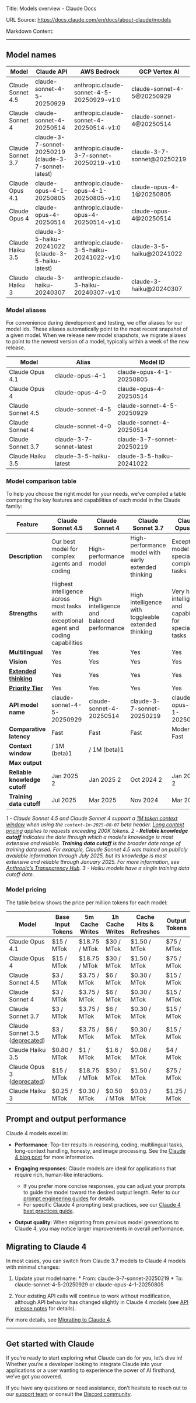 Title: Models overview - Claude Docs

URL Source: https://docs.claude.com/en/docs/about-claude/models

Markdown Content:
* * *

Model names
-----------

| Model | Claude API | AWS Bedrock | GCP Vertex AI |
| --- | --- | --- | --- |
| Claude Sonnet 4.5 | claude-sonnet-4-5-20250929 | anthropic.claude-sonnet-4-5-20250929-v1:0 | claude-sonnet-4-5@20250929 |
| Claude Sonnet 4 | claude-sonnet-4-20250514 | anthropic.claude-sonnet-4-20250514-v1:0 | claude-sonnet-4@20250514 |
| Claude Sonnet 3.7 | claude-3-7-sonnet-20250219 (claude-3-7-sonnet-latest) | anthropic.claude-3-7-sonnet-20250219-v1:0 | claude-3-7-sonnet@20250219 |
| Claude Opus 4.1 | claude-opus-4-1-20250805 | anthropic.claude-opus-4-1-20250805-v1:0 | claude-opus-4-1@20250805 |
| Claude Opus 4 | claude-opus-4-20250514 | anthropic.claude-opus-4-20250514-v1:0 | claude-opus-4@20250514 |
| Claude Haiku 3.5 | claude-3-5-haiku-20241022 (claude-3-5-haiku-latest) | anthropic.claude-3-5-haiku-20241022-v1:0 | claude-3-5-haiku@20241022 |
| Claude Haiku 3 | claude-3-haiku-20240307 | anthropic.claude-3-haiku-20240307-v1:0 | claude-3-haiku@20240307 |

### Model aliases

For convenience during development and testing, we offer aliases for our model ids. These aliases automatically point to the most recent snapshot of a given model. When we release new model snapshots, we migrate aliases to point to the newest version of a model, typically within a week of the new release.

| Model | Alias | Model ID |
| --- | --- | --- |
| Claude Opus 4.1 | claude-opus-4-1 | claude-opus-4-1-20250805 |
| Claude Opus 4 | claude-opus-4-0 | claude-opus-4-20250514 |
| Claude Sonnet 4.5 | claude-sonnet-4-5 | claude-sonnet-4-5-20250929 |
| Claude Sonnet 4 | claude-sonnet-4-0 | claude-sonnet-4-20250514 |
| Claude Sonnet 3.7 | claude-3-7-sonnet-latest | claude-3-7-sonnet-20250219 |
| Claude Haiku 3.5 | claude-3-5-haiku-latest | claude-3-5-haiku-20241022 |

### Model comparison table

To help you choose the right model for your needs, we’ve compiled a table comparing the key features and capabilities of each model in the Claude family:

| Feature | Claude Sonnet 4.5 | Claude Sonnet 4 | Claude Sonnet 3.7 | Claude Opus 4.1 | Claude Opus 4 | Claude Haiku 3.5 | Claude Haiku 3 |
| --- | --- | --- | --- | --- | --- | --- | --- |
| **Description** | Our best model for complex agents and coding | High-performance model | High-performance model with early extended thinking | Exceptional model for specialized complex tasks | Our previous flagship model | Our fastest model | Fast and compact model for near-instant responsiveness |
| **Strengths** | Highest intelligence across most tasks with exceptional agent and coding capabilities | High intelligence and balanced performance | High intelligence with toggleable extended thinking | Very high intelligence and capability for specialized tasks | Very high intelligence and capability | Intelligence at blazing speeds | Quick and accurate targeted performance |
| **Multilingual** | Yes | Yes | Yes | Yes | Yes | Yes | Yes |
| **Vision** | Yes | Yes | Yes | Yes | Yes | Yes | Yes |
| **[Extended thinking](https://docs.claude.com/en/docs/build-with-claude/extended-thinking)** | Yes | Yes | Yes | Yes | Yes | No | No |
| **[Priority Tier](https://docs.claude.com/en/api/service-tiers)** | Yes | Yes | Yes | Yes | Yes | Yes | No |
| **API model name** | claude-sonnet-4-5-20250929 | claude-sonnet-4-20250514 | claude-3-7-sonnet-20250219 | claude-opus-4-1-20250805 | claude-opus-4-20250514 | claude-3-5-haiku-20241022 | claude-3-haiku-20240307 |
| **Comparative latency** | Fast | Fast | Fast | Moderately Fast | Moderately Fast | Fastest | Fast |
| **Context window** | / 1M (beta)1 | / 1M (beta)1 |  |  |  |  |  |
| **Max output** |  |  |  |  |  |  |  |
| **Reliable knowledge cutoff** | Jan 2025 2 | Jan 2025 2 | Oct 2024 2 | Jan 2025 2 | Jan 2025 2 | 3 | 3 |
| **Training data cutoff** | Jul 2025 | Mar 2025 | Nov 2024 | Mar 2025 | Mar 2025 | Jul 2024 | Aug 2023 |

_1 - Claude Sonnet 4.5 and Claude Sonnet 4 support a [1M token context window](https://docs.claude.com/en/docs/build-with-claude/context-windows#1m-token-context-window) when using the `context-1m-2025-08-07` beta header. [Long context pricing](https://docs.claude.com/en/docs/about-claude/pricing#long-context-pricing) applies to requests exceeding 200K tokens._ _2 - **Reliable knowledge cutoff** indicates the date through which a model’s knowledge is most extensive and reliable. **Training data cutoff** is the broader date range of training data used. For example, Claude Sonnet 4.5 was trained on publicly available information through July 2025, but its knowledge is most extensive and reliable through January 2025. For more information, see [Anthropic’s Transparency Hub](https://www.anthropic.com/transparency)._ _3 - Haiku models have a single training data cutoff date._

### Model pricing

The table below shows the price per million tokens for each model:

| Model | Base Input Tokens | 5m Cache Writes | 1h Cache Writes | Cache Hits & Refreshes | Output Tokens |
| --- | --- | --- | --- | --- | --- |
| Claude Opus 4.1 | $15 / MTok | $18.75 / MTok | $30 / MTok | $1.50 / MTok | $75 / MTok |
| Claude Opus 4 | $15 / MTok | $18.75 / MTok | $30 / MTok | $1.50 / MTok | $75 / MTok |
| Claude Sonnet 4.5 | $3 / MTok | $3.75 / MTok | $6 / MTok | $0.30 / MTok | $15 / MTok |
| Claude Sonnet 4 | $3 / MTok | $3.75 / MTok | $6 / MTok | $0.30 / MTok | $15 / MTok |
| Claude Sonnet 3.7 | $3 / MTok | $3.75 / MTok | $6 / MTok | $0.30 / MTok | $15 / MTok |
| Claude Sonnet 3.5 ([deprecated](https://docs.claude.com/en/docs/about-claude/model-deprecations)) | $3 / MTok | $3.75 / MTok | $6 / MTok | $0.30 / MTok | $15 / MTok |
| Claude Haiku 3.5 | $0.80 / MTok | $1 / MTok | $1.6 / MTok | $0.08 / MTok | $4 / MTok |
| Claude Opus 3 ([deprecated](https://docs.claude.com/en/docs/about-claude/model-deprecations)) | $15 / MTok | $18.75 / MTok | $30 / MTok | $1.50 / MTok | $75 / MTok |
| Claude Haiku 3 | $0.25 / MTok | $0.30 / MTok | $0.50 / MTok | $0.03 / MTok | $1.25 / MTok |

Prompt and output performance
-----------------------------

Claude 4 models excel in:

*   **Performance**: Top-tier results in reasoning, coding, multilingual tasks, long-context handling, honesty, and image processing. See the [Claude 4 blog post](http://www.anthropic.com/news/claude-4) for more information.
*   **Engaging responses**: Claude models are ideal for applications that require rich, human-like interactions.
    *   If you prefer more concise responses, you can adjust your prompts to guide the model toward the desired output length. Refer to our [prompt engineering guides](https://docs.claude.com/en/docs/build-with-claude/prompt-engineering) for details.
    *   For specific Claude 4 prompting best practices, see our [Claude 4 best practices guide](https://docs.claude.com/en/docs/build-with-claude/prompt-engineering/claude-4-best-practices).

*   **Output quality**: When migrating from previous model generations to Claude 4, you may notice larger improvements in overall performance.

Migrating to Claude 4
---------------------

In most cases, you can switch from Claude 3.7 models to Claude 4 models with minimal changes:

1.   Update your model name:
    *   From: claude-3-7-sonnet-20250219
    *   To: claude-sonnet-4-5-20250929 or claude-opus-4-1-20250805

2.   Your existing API calls will continue to work without modification, although API behavior has changed slightly in Claude 4 models (see [API release notes](https://docs.claude.com/en/release-notes/api) for details).

For more details, see [Migrating to Claude 4](https://docs.claude.com/en/docs/about-claude/models/migrating-to-claude-4).

* * *

Get started with Claude
-----------------------

If you’re ready to start exploring what Claude can do for you, let’s dive in! Whether you’re a developer looking to integrate Claude into your applications or a user wanting to experience the power of AI firsthand, we’ve got you covered.

If you have any questions or need assistance, don’t hesitate to reach out to our [support team](https://support.claude.com/) or consult the [Discord community](https://www.anthropic.com/discord).
